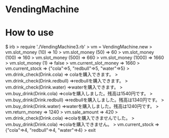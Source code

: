 # VendingMachine
# How to use

$ irb
\> require './VendingMachine3.rb'
\> vm = VendingMachine.new
\> vm.slot_money (10) => 10
\> vm.slot_money (50) => 60
\> vm.slot_money (100) => 160
\> vm.slot_money (500) => 660
\> vm.slot_money (1000) => 1660
\> vm.slot_money (1) => false
\> vm.current_slot_money => 1660
\> vm.current_stock =>  {"cola"=>5, "redbull"=>5, "water"=>5}
\> vm.drink_check(Drink.cola) => colaを購入できます。
\> vm.drink_check(Drink.redbull) =>redbullを購入できます。
\> vm.drink_check(Drink.water) =>waterを購入できます。
\> vm.buy_drink(Drink.cola) =>colaを購入しました。残高は1540円です。
\> vm.buy_drink(Drink.redbull) =>redbullを購入しました。残高は1340円です。
\> vm.buy_drink(Drink.water) =>waterを購入しました。残高は1240円です。
\> vm.return_money => 1240
\> vm.sale_amount => 420
\> vm.drink_check(Drink.cola) =>colaを購入できませんでした。
\> vm.buy_drink(Drink.cola) =>colaを購入できません。
\> vm.current_stock =>  {"cola"=>4, "redbull"=>4, "water"=>4}
\> exit

